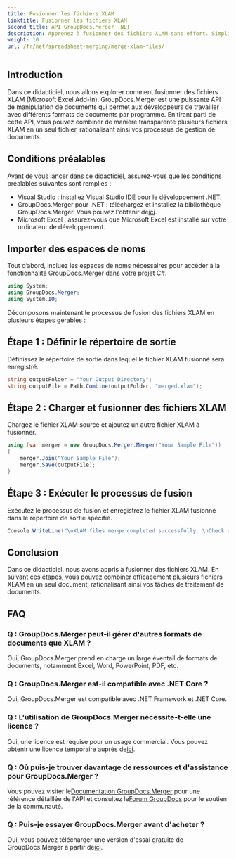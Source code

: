 ```yaml
---
title: Fusionner les fichiers XLAM
linktitle: Fusionner les fichiers XLAM
second_title: API GroupDocs.Merger .NET
description: Apprenez à fusionner des fichiers XLAM sans effort. Simplifiez vos tâches de gestion de documents avec cette puissante API.
weight: 10
url: /fr/net/spreadsheet-merging/merge-xlam-files/
---
```

## Introduction

Dans ce didacticiel, nous allons explorer comment fusionner des fichiers XLAM (Microsoft Excel Add-In). GroupDocs.Merger est une puissante API de manipulation de documents qui permet aux développeurs de travailler avec différents formats de documents par programme. En tirant parti de cette API, vous pouvez combiner de manière transparente plusieurs fichiers XLAM en un seul fichier, rationalisant ainsi vos processus de gestion de documents.

## Conditions préalables

Avant de vous lancer dans ce didacticiel, assurez-vous que les conditions préalables suivantes sont remplies :

- Visual Studio : installez Visual Studio IDE pour le développement .NET.
-  GroupDocs.Merger pour .NET : téléchargez et installez la bibliothèque GroupDocs.Merger. Vous pouvez l'obtenir de[ici](https://releases.groupdocs.com/merger/net/).
- Microsoft Excel : assurez-vous que Microsoft Excel est installé sur votre ordinateur de développement.

## Importer des espaces de noms

Tout d’abord, incluez les espaces de noms nécessaires pour accéder à la fonctionnalité GroupDocs.Merger dans votre projet C#.

```csharp
using System; 
using GroupDocs.Merger;
using System.IO;
```

Décomposons maintenant le processus de fusion des fichiers XLAM en plusieurs étapes gérables :

## Étape 1 : Définir le répertoire de sortie

Définissez le répertoire de sortie dans lequel le fichier XLAM fusionné sera enregistré.

```csharp
string outputFolder = "Your Output Directory";
string outputFile = Path.Combine(outputFolder, "merged.xlam");
```

## Étape 2 : Charger et fusionner des fichiers XLAM

Chargez le fichier XLAM source et ajoutez un autre fichier XLAM à fusionner.

```csharp
using (var merger = new GroupDocs.Merger.Merger("Your Sample File"))
{
    merger.Join("Your Sample File");
    merger.Save(outputFile);
}
```

## Étape 3 : Exécuter le processus de fusion

Exécutez le processus de fusion et enregistrez le fichier XLAM fusionné dans le répertoire de sortie spécifié.

```csharp
Console.WriteLine("\nXLAM files merge completed successfully. \nCheck output in {0}", outputFolder);
```

## Conclusion

Dans ce didacticiel, nous avons appris à fusionner des fichiers XLAM. En suivant ces étapes, vous pouvez combiner efficacement plusieurs fichiers XLAM en un seul document, rationalisant ainsi vos tâches de traitement de documents.

## FAQ

### Q : GroupDocs.Merger peut-il gérer d'autres formats de documents que XLAM ?

Oui, GroupDocs.Merger prend en charge un large éventail de formats de documents, notamment Excel, Word, PowerPoint, PDF, etc.

### Q : GroupDocs.Merger est-il compatible avec .NET Core ?

Oui, GroupDocs.Merger est compatible avec .NET Framework et .NET Core.

### Q : L'utilisation de GroupDocs.Merger nécessite-t-elle une licence ?

Oui, une licence est requise pour un usage commercial. Vous pouvez obtenir une licence temporaire auprès de[ici](https://purchase.groupdocs.com/temporary-license/).

### Q : Où puis-je trouver davantage de ressources et d'assistance pour GroupDocs.Merger ?

 Vous pouvez visiter le[Documentation GroupDocs.Merger](https://tutorials.groupdocs.com/merger/net/) pour une référence détaillée de l'API et consultez le[Forum GroupDocs](https://forum.groupdocs.com/c/merger/32) pour le soutien de la communauté.

### Q : Puis-je essayer GroupDocs.Merger avant d'acheter ?

 Oui, vous pouvez télécharger une version d'essai gratuite de GroupDocs.Merger à partir de[ici](https://releases.groupdocs.com/).
